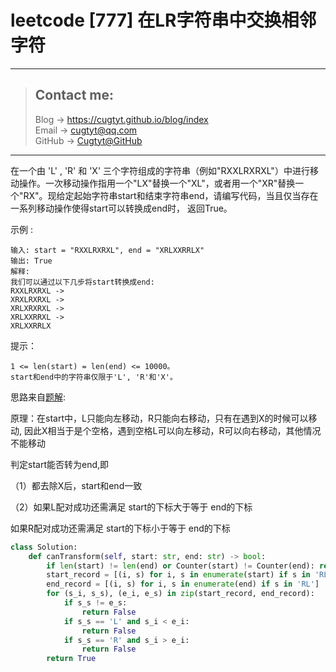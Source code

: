 # leetcode [777] 在LR字符串中交换相邻字符

---
> ## Contact me:
> Blog -> <https://cugtyt.github.io/blog/index>  
> Email -> <cugtyt@qq.com>  
> GitHub -> [Cugtyt@GitHub](https://github.com/Cugtyt)

---

在一个由 'L' , 'R' 和 'X' 三个字符组成的字符串（例如"RXXLRXRXL"）中进行移动操作。一次移动操作指用一个"LX"替换一个"XL"，或者用一个"XR"替换一个"RX"。现给定起始字符串start和结束字符串end，请编写代码，当且仅当存在一系列移动操作使得start可以转换成end时， 返回True。

示例 :
```
输入: start = "RXXLRXRXL", end = "XRLXXRRLX"
输出: True
解释:
我们可以通过以下几步将start转换成end:
RXXLRXRXL ->
XRXLRXRXL ->
XRLXRXRXL ->
XRLXXRRXL ->
XRLXXRRLX
```

提示：
```
1 <= len(start) = len(end) <= 10000。
start和end中的字符串仅限于'L', 'R'和'X'。
```

思路来自[题解](https://leetcode-cn.com/problems/swap-adjacent-in-lr-string/solution/xxiang-deng-yu-kong-ge-by-shou-zai-jian-pan/):

原理：在start中，L只能向左移动，R只能向右移动，只有在遇到X的时候可以移动, 因此X相当于是个空格，遇到空格L可以向左移动，R可以向右移动，其他情况不能移动

判定start能否转为end,即

（1）都去除X后，start和end一致

（2）如果L配对成功还需满足 start的下标大于等于 end的下标

如果R配对成功还需满足 start的下标小于等于 end的下标

``` python
class Solution:
    def canTransform(self, start: str, end: str) -> bool:
        if len(start) != len(end) or Counter(start) != Counter(end): return False
        start_record = [(i, s) for i, s in enumerate(start) if s in 'RL']
        end_record = [(i, s) for i, s in enumerate(end) if s in 'RL']
        for (s_i, s_s), (e_i, e_s) in zip(start_record, end_record):
            if s_s != e_s:
                return False
            if s_s == 'L' and s_i < e_i:
                return False
            if s_s == 'R' and s_i > e_i:
                return False
        return True
```